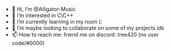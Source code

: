 - 👋 Hi, I’m @Alligator-Music
- 👀 I’m interested in C\C++
- 🌱 I’m currently learning in my room (:
- 💞️ I’m maybe looking to collaborate on some of my projects idk
- 📫 How to reach me: friend me on discord: tree420 (no user code/#0000)
